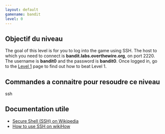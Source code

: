 ```yaml
---
layout: default
gamename: bandit
level: 0
---
```

Objectif du niveau
----------
The goal of this level is for you to log into the game using SSH.
The host to which you need to connect is
**bandit.labs.overthewire.org**, on port 2220.
The username is **bandit0** and the password is **bandit0**. Once
logged in, go to the [Level 1][] page to find out how to beat Level
1.

Commandes a connaitre pour resoudre ce niveau
-----------------------------------------
ssh

Documentation utile
------------------------
- [Secure Shell (SSH) on Wikipedia][]
- [How to use SSH on wikiHow][]

[Level 1]: /wargames/bandit/bandit1.html
[Secure Shell (SSH) on Wikipedia]: http://en.wikipedia.org/wiki/Secure_Shell
[How to use SSH on wikiHow]: http://www.wikihow.com/Use-SSH
